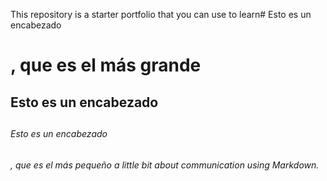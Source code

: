 This repository is a starter portfolio that you can use to learn# Esto es un encabezado <h1>, que es el más grande
## Esto es un encabezado <h2>
###### Esto es un encabezado <h6>, que es el más pequeño a little bit about communication using Markdown.
